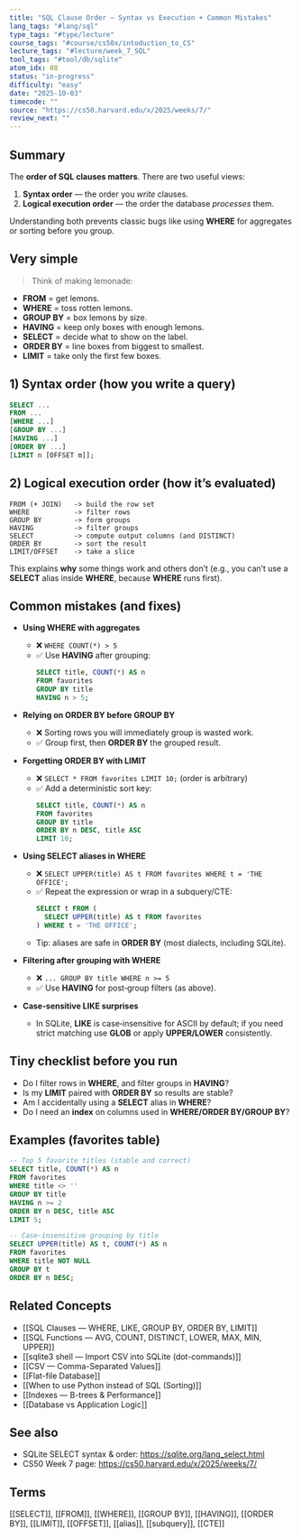 ```yaml
---
title: "SQL Clause Order — Syntax vs Execution + Common Mistakes"  
lang_tags: "#lang/sql"
type_tags: "#type/lecture"
course_tags: "#course/cs50x/intoduction_to_CS"
lecture_tags: "#lecture/week_7_SQL"
tool_tags: "#tool/db/sqlite"
atom_idx: 08
status: "in-progress"
difficulty: "easy"
date: "2025-10-03"
timecode: ""
source: "https://cs50.harvard.edu/x/2025/weeks/7/"
review_next: ""
---
```


## Summary
The **order of SQL clauses matters**. There are two useful views:
1) **Syntax order** — the order you *write* clauses.  
2) **Logical execution order** — the order the database *processes* them.

Understanding both prevents classic bugs like using **WHERE** for aggregates or sorting before you group.

## Very simple
> Think of making lemonade:
- **FROM** = get lemons.  
- **WHERE** = toss rotten lemons.  
- **GROUP BY** = box lemons by size.  
- **HAVING** = keep only boxes with enough lemons.  
- **SELECT** = decide what to show on the label.  
- **ORDER BY** = line boxes from biggest to smallest.  
- **LIMIT** = take only the first few boxes.

## 1) Syntax order (how you write a query)
```sql
SELECT ... 
FROM ...
[WHERE ...]
[GROUP BY ...]
[HAVING ...]
[ORDER BY ...]
[LIMIT n [OFFSET m]];
```

## 2) Logical execution order (how it’s evaluated)
```text
FROM (+ JOIN)   -> build the row set
WHERE           -> filter rows
GROUP BY        -> form groups
HAVING          -> filter groups
SELECT          -> compute output columns (and DISTINCT)
ORDER BY        -> sort the result
LIMIT/OFFSET    -> take a slice
```
This explains **why** some things work and others don’t (e.g., you can’t use a **SELECT** alias inside **WHERE**, because **WHERE** runs first).

## Common mistakes (and fixes)

- **Using WHERE with aggregates**
  - ❌ `WHERE COUNT(*) > 5`
  - ✅ Use **HAVING** after grouping:
    ```sql
    SELECT title, COUNT(*) AS n
    FROM favorites
    GROUP BY title
    HAVING n > 5;
    ```

- **Relying on ORDER BY before GROUP BY**
  - ❌ Sorting rows you will immediately group is wasted work.  
  - ✅ Group first, then **ORDER BY** the grouped result.

- **Forgetting ORDER BY with LIMIT**
  - ❌ `SELECT * FROM favorites LIMIT 10;` (order is arbitrary)  
  - ✅ Add a deterministic sort key:
    ```sql
    SELECT title, COUNT(*) AS n
    FROM favorites
    GROUP BY title
    ORDER BY n DESC, title ASC
    LIMIT 10;
    ```

- **Using SELECT aliases in WHERE**
  - ❌ `SELECT UPPER(title) AS t FROM favorites WHERE t = 'THE OFFICE';`  
  - ✅ Repeat the expression or wrap in a subquery/CTE:
    ```sql
    SELECT t FROM (
      SELECT UPPER(title) AS t FROM favorites
    ) WHERE t = 'THE OFFICE';
    ```
  - Tip: aliases are safe in **ORDER BY** (most dialects, including SQLite).

- **Filtering after grouping with WHERE**
  - ❌ `... GROUP BY title WHERE n >= 5`  
  - ✅ Use **HAVING** for post‑group filters (as above).

- **Case‑sensitive LIKE surprises**
  - In SQLite, **LIKE** is case‑insensitive for ASCII by default; if you need strict matching use **GLOB** or apply **UPPER/LOWER** consistently.

## Tiny checklist before you run
- Do I filter rows in **WHERE**, and filter groups in **HAVING**?  
- Is my **LIMIT** paired with **ORDER BY** so results are stable?  
- Am I accidentally using a **SELECT** alias in **WHERE**?  
- Do I need an **index** on columns used in **WHERE/ORDER BY/GROUP BY**?

## Examples (favorites table)
```sql
-- Top 5 favorite titles (stable and correct)
SELECT title, COUNT(*) AS n
FROM favorites
WHERE title <> ''
GROUP BY title
HAVING n >= 2
ORDER BY n DESC, title ASC
LIMIT 5;
```

```sql
-- Case-insensitive grouping by title
SELECT UPPER(title) AS t, COUNT(*) AS n
FROM favorites
WHERE title NOT NULL
GROUP BY t
ORDER BY n DESC;
```

## Related Concepts
- [[SQL Clauses — WHERE, LIKE, GROUP BY, ORDER BY, LIMIT]]  
- [[SQL Functions — AVG, COUNT, DISTINCT, LOWER, MAX, MIN, UPPER]]  
- [[sqlite3 shell — Import CSV into SQLite (dot-commands)]]  
- [[CSV — Comma-Separated Values]]  
- [[Flat-file Database]]  
- [[When to use Python instead of SQL (Sorting)]]  
- [[Indexes — B-trees & Performance]]  
- [[Database vs Application Logic]]

## See also
- SQLite SELECT syntax & order: https://sqlite.org/lang_select.html  
- CS50 Week 7 page: https://cs50.harvard.edu/x/2025/weeks/7/

## Terms
[[SELECT]], [[FROM]], [[WHERE]], [[GROUP BY]], [[HAVING]], [[ORDER BY]], [[LIMIT]], [[OFFSET]], [[alias]], [[subquery]], [[CTE]]
